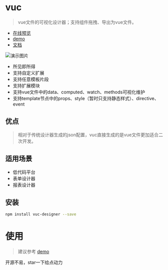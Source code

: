 # vuc

> vue文件的可视化设计器；支持组件拖拽、导出为vue文件。
- [在线预览](https://yuexing91.github.io/vuc-demo/)
- [demo](https://github.com/yuexing91/vuc-demo)
- [文档](https://github.com/yuexing91/vuc/blob/0.2.0/docs/index.md)

![演示图片](https://github.com/yuexing91/yuexing91.github.io/blob/master/vuc-demo/img/preview.gif "演示图片")

* 所见即所得
* 支持自定义扩展
* 支持任意模板片段
* 支持扩展模块
* 支持vue文件中的data、computed、watch、methods可视化维护
* 支持template节点中的props、style（暂时只支持静态样式）、directive、event

## 优点
> 相对于传统设计器生成的json配置，vuc直接生成的是vue文件更加适合二次开发。

## 适用场景

* 低代码平台
* 表单设计器
* 报表设计器


## 安装

``` bash
npm install vuc-designer --save

```
# 使用
> 建议参考 [demo](https://github.com/yuexing91/vuc-demo)

开源不易，star一下给点动力
